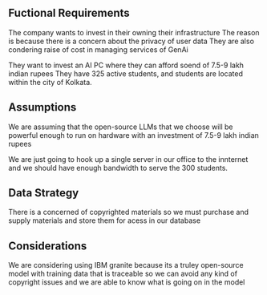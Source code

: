 ## Fuctional Requirements

The company wants to invest in their owning their infrastructure 
The reason is because there is a concern about the privacy of user data
They are also condering raise of cost in managing services of GenAi

They want to invest an AI PC where they can afford soend of 7.5-9 lakh indian rupees
They have 325 active students, and students are located within the city of Kolkata.

## Assumptions

We are assuming that the open-source LLMs that we choose will be powerful enough to run on hardware with an investment of 7.5-9 lakh indian rupees

We are just going to hook up a single server in our office to the innternet and we should have enough bandwidth to serve the 300 students.

## Data Strategy

There is a concerned of copyrighted materials so we must purchase and supply materials and store them for acess in our database

## Considerations

We are considering using IBM granite because its a truley open-source model with training data that is traceable so we can avoid any kind of copyright issues and we are able to know what is going on in the model
